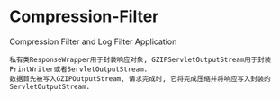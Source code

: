 # Compression-Filter
Compression Filter and Log Filter Application

    私有类ResponseWrapper用于封装响应对象, GZIPServletOutputStream用于封装PrintWriter或者ServletOutputStream.
    数据首先被写入GZIPOutputStream, 请求完成时, 它将完成压缩并将响应写入封装的ServletOutputStream.